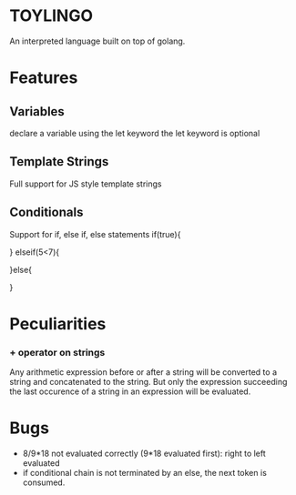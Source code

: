 # TOYLINGO
An interpreted language built on top of golang.

# Features

## Variables
declare a variable using the let keyword
the let keyword is optional

## Template Strings
Full support for JS style template strings

## Conditionals
Support for if, else if, else statements
if(true){

} elseif(5<7){

}else{
    
}



# Peculiarities

### + operator on strings
Any arithmetic expression before or after a string will be converted to a string and concatenated to the string. 
But only the expression succeeding the last occurence of a string in an expression will be evaluated.


# Bugs
 
* 8/9\*18 not evaluated correctly (9*18 evaluated first): right to left evaluated
* if conditional chain is not terminated by an else, the next token is consumed.